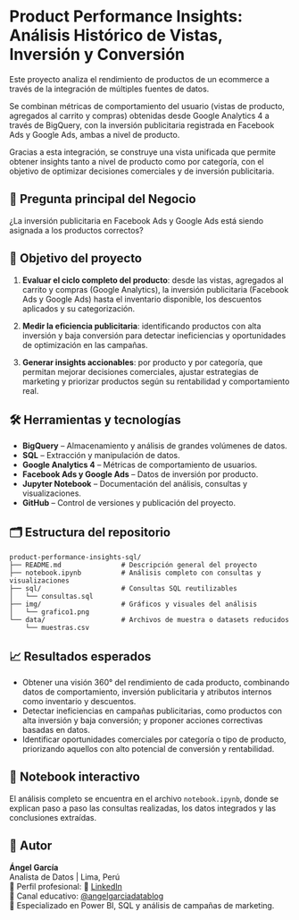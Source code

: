 # Product Performance Insights: Análisis Histórico de Vistas, Inversión y Conversión

Este proyecto analiza el rendimiento de productos de un ecommerce a través de la integración de múltiples fuentes de datos. 

Se combinan métricas de comportamiento del usuario (vistas de producto, agregados al carrito y compras) obtenidas desde Google Analytics 4 a través de BigQuery, 
con la inversión publicitaria registrada en Facebook Ads y Google Ads, ambas a nivel de producto.

Gracias a esta integración, se construye una vista unificada que permite obtener insights tanto a nivel de producto como por categoría, 
con el objetivo de optimizar decisiones comerciales y de inversión publicitaria.

## 📍 Pregunta principal del Negocio
¿La inversión publicitaria en Facebook Ads y Google Ads está siendo asignada a los productos correctos?


## 🎯 Objetivo del proyecto
1. **Evaluar el ciclo completo del producto**: desde las vistas,  agregados al carrito y compras (Google Analytics), 
la inversión publicitaria (Facebook Ads y Google Ads) hasta el inventario disponible, los descuentos aplicados y su categorización.

2. **Medir la eficiencia publicitaria**: identificando productos con alta inversión y baja conversión para detectar ineficiencias y oportunidades de optimización en las campañas.

3. **Generar insights accionables**: por producto y por categoría, que permitan mejorar decisiones comerciales, ajustar estrategias de marketing y priorizar productos según su rentabilidad y comportamiento real.


## 🛠️ Herramientas y tecnologías

- **BigQuery** – Almacenamiento y análisis de grandes volúmenes de datos.
- **SQL** – Extracción y manipulación de datos.
- **Google Analytics 4** – Métricas de comportamiento de usuarios.
- **Facebook Ads y Google Ads** – Datos de inversión por producto.
- **Jupyter Notebook** – Documentación del análisis, consultas y visualizaciones.
- **GitHub** – Control de versiones y publicación del proyecto.


## 🗂️ Estructura del repositorio
```plaintext
product-performance-insights-sql/
├── README.md               # Descripción general del proyecto
├── notebook.ipynb          # Análisis completo con consultas y visualizaciones
├── sql/                    # Consultas SQL reutilizables
│   └── consultas.sql
├── img/                    # Gráficos y visuales del análisis
│   └── grafico1.png
└── data/                   # Archivos de muestra o datasets reducidos
    └── muestras.csv
```


## 📈 Resultados esperados

- Obtener una visión 360° del rendimiento de cada producto, combinando datos de comportamiento, inversión publicitaria y atributos internos como inventario y descuentos.
- Detectar ineficiencias en campañas publicitarias, como productos con alta inversión y baja conversión; y proponer acciones correctivas basadas en datos.
- Identificar oportunidades comerciales por categoría o tipo de producto, priorizando aquellos con alto potencial de conversión y rentabilidad.


## 📓 Notebook interactivo

El análisis completo se encuentra en el archivo `notebook.ipynb`, donde se explican paso a paso las consultas realizadas, los datos integrados y las conclusiones extraídas.



## 👤 Autor

**Ángel García**  
Analista de Datos | Lima, Perú  
👤 Perfil profesional: 🔗 [LinkedIn](https://www.linkedin.com/in/angelgarciachanga)  
🎥 Canal educativo: [@angelgarciadatablog](https://youtube.com/@angelgarciadatablog)  
💼 Especializado en Power BI, SQL y análisis de campañas de marketing.  


